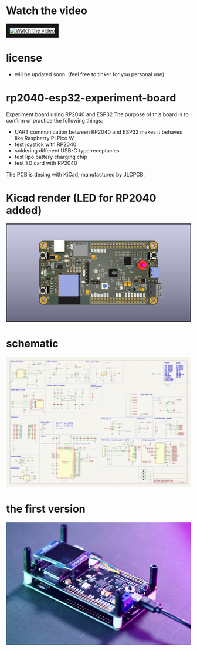 # Watch the video

<a href="http://www.youtube.com/watch?feature=player_embedded&v=p60-jE2-4uw" target="_blank">
 <img src="http://img.youtube.com/vi/p60-jE2-4uw/mqdefault.jpg" alt="Watch the video" width="480" height="360" border="10" />
</a>


# license

* will be updated soon. (feel free to tinker for you personal use)

# rp2040-esp32-experiment-board

Experiment board using RP2040 and ESP32
The purpose of this board is to confirm or practice the following things:

* UART communication between RP2040 and ESP32 makes it behaves like Raspberry Pi Pico W
* test joystick with RP2040
* soldering different USB-C type receptacles
* test lipo battery charging chip
* test SD card with RP2040


The PCB is desing with KiCad, manufactured by JLCPCB.

# Kicad render (LED for RP2040 added)

![photo](./pics/rp2040_esp32_render.jpg)

# schematic

![rp2040-esp32-experiment-board schematic](./hardware/schematic.svg)

# the first version

![photo](./pics/rp2040_esp32.jpeg)
